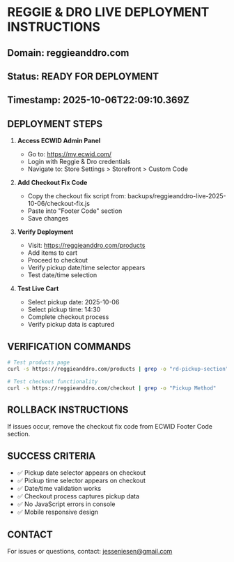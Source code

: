 
# REGGIE & DRO LIVE DEPLOYMENT INSTRUCTIONS

## Domain: reggieanddro.com

## Status: READY FOR DEPLOYMENT

## Timestamp: 2025-10-06T22:09:10.369Z

## DEPLOYMENT STEPS

1. **Access ECWID Admin Panel**
   - Go to: <https://my.ecwid.com/>
   - Login with Reggie & Dro credentials
   - Navigate to: Store Settings > Storefront > Custom Code

2. **Add Checkout Fix Code**
   - Copy the checkout fix script from: backups/reggieanddro-live-2025-10-06/checkout-fix.js
   - Paste into "Footer Code" section
   - Save changes

3. **Verify Deployment**
   - Visit: <https://reggieanddro.com/products>
   - Add items to cart
   - Proceed to checkout
   - Verify pickup date/time selector appears
   - Test date/time selection

4. **Test Live Cart**
   - Select pickup date: 2025-10-06
   - Select pickup time: 14:30
   - Complete checkout process
   - Verify pickup data is captured

## VERIFICATION COMMANDS

```bash
# Test products page
curl -s https://reggieanddro.com/products | grep -o "rd-pickup-section"

# Test checkout functionality
curl -s https://reggieanddro.com/checkout | grep -o "Pickup Method"
```

## ROLLBACK INSTRUCTIONS

If issues occur, remove the checkout fix code from ECWID Footer Code section.

## SUCCESS CRITERIA

- ✅ Pickup date selector appears on checkout
- ✅ Pickup time selector appears on checkout
- ✅ Date/time validation works
- ✅ Checkout process captures pickup data
- ✅ No JavaScript errors in console
- ✅ Mobile responsive design

## CONTACT

For issues or questions, contact: <jesseniesen@gmail.com>
